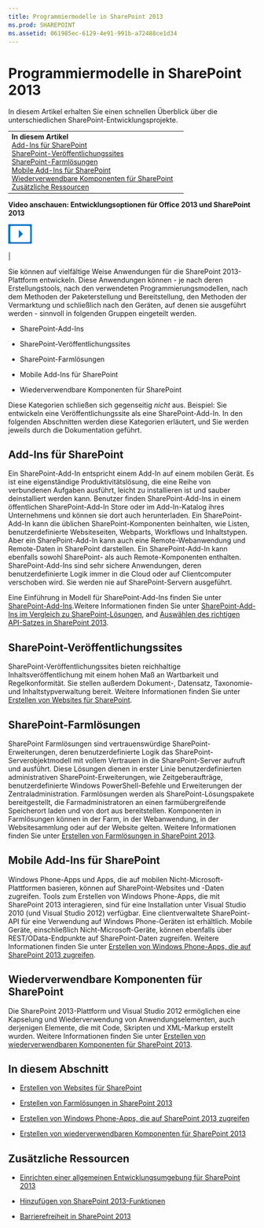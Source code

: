 ```yaml
---
title: Programmiermodelle in SharePoint 2013
ms.prod: SHAREPOINT
ms.assetid: 061985ec-6129-4e91-991b-a72488ce1d34
---
```




# Programmiermodelle in SharePoint 2013
In diesem Artikel erhalten Sie einen schnellen Überblick über die unterschiedlichen SharePoint-Entwicklungsprojekte.
  
    
    


|||
|:-----|:-----|
|**In diesem Artikel**<br/>          [Add-Ins für SharePoint](#Apps)<br/>           [SharePoint-Veröffentlichungssites](#ECM)<br/>           [SharePoint-Farmlösungen](#Solutions)<br/>           [Mobile Add-Ins für SharePoint](#Mobile)<br/>           [Wiederverwendbare Komponenten für SharePoint](#Reuse)<br/>           [Zusätzliche Ressourcen](#SP15devinSP_addlresources)|
**Video anschauen: Entwicklungsoptionen für Office 2013 und SharePoint 2013**

  
    
    

  
    
    
![Videos](images/mod_icon_video.png)
  
    
    

  
    
    

  
    
    
|
   

Sie können auf vielfältige Weise Anwendungen für die SharePoint 2013-Plattform entwickeln. Diese Anwendungen können - je nach deren Erstellungstools, nach den verwendeten Programmierungsmodellen, nach dem Methoden der Paketerstellung und Bereitstellung, den Methoden der Vermarktung und schließlich nach den Geräten, auf denen sie ausgeführt werden - sinnvoll in folgenden Gruppen eingeteilt werden.
  
    
    


- SharePoint-Add-Ins
    
  
- SharePoint-Veröffentlichungssites
    
  
- SharePoint-Farmlösungen
    
  
- Mobile Add-Ins für SharePoint
    
  
- Wiederverwendbare Komponenten für SharePoint
    
  
Diese Kategorien schließen sich gegenseitig  *nicht*  aus. Beispiel: Sie entwickeln eine Veröffentlichungssite als eine SharePoint-Add-In. In den folgenden Abschnitten werden diese Kategorien erläutert, und Sie werden jeweils durch die Dokumentation geführt.
## Add-Ins für SharePoint
<a name="Apps"> </a>

Ein SharePoint-Add-In entspricht einem Add-In auf einem mobilen Gerät. Es ist eine eigenständige Produktivitätslösung, die eine Reihe von verbundenen Aufgaben ausführt, leicht zu installieren ist und sauber deinstalliert werden kann. Benutzer finden SharePoint-Add-Ins in einem öffentlichen SharePoint-Add-In Store oder im Add-In-Katalog ihres Unternehmens und können sie dort auch herunterladen. Ein SharePoint-Add-In kann die üblichen SharePoint-Komponenten beinhalten, wie Listen, benutzerdefinierte Websiteseiten, Webparts, Workflows und Inhaltstypen. Aber ein SharePoint-Add-In kann auch eine Remote-Webanwendung und Remote-Daten in SharePoint darstellen. Ein SharePoint-Add-In kann ebenfalls sowohl SharePoint- als auch Remote-Komponenten enthalten. SharePoint-Add-Ins sind sehr sichere Anwendungen, deren benutzerdefinierte Logik immer in die Cloud oder auf Clientcomputer verschoben wird. Sie werden nie auf SharePoint-Servern ausgeführt.
  
    
    
Eine Einführung in Modell für SharePoint-Add-Ins finden Sie unter  [SharePoint-Add-Ins](http://msdn.microsoft.com/library/cd1eda9e-8e54-4223-93a9-a6ea0d18df70%28Office.15%29.aspx).Weitere Informationen finden Sie unter  [SharePoint-Add-Ins im Vergleich zu SharePoint-Lösungen](sharepoint-add-ins-compared-with-sharepoint-solutions.md), and  [Auswählen des richtigen API-Satzes in SharePoint 2013](choose-the-right-api-set-in-sharepoint-2013.md).
  
    
    

## SharePoint-Veröffentlichungssites
<a name="ECM"> </a>

SharePoint-Veröffentlichungssites bieten reichhaltige Inhaltsveröffentlichung mit einem hohen Maß an Wartbarkeit und Regelkonformität. Sie stellen außerdem Dokument-, Datensatz, Taxonomie- und Inhaltstypverwaltung bereit. Weitere Informationen finden Sie unter  [Erstellen von Websites für SharePoint](build-sites-for-sharepoint.md).
  
    
    

## SharePoint-Farmlösungen
<a name="Solutions"> </a>

SharePoint Farmlösungen sind vertrauenswürdige SharePoint-Erweiterungen, deren benutzerdefinierte Logik das SharePoint-Serverobjektmodell mit vollem Vertrauen in die SharePoint-Server aufruft und ausführt. Diese Lösungen dienen in erster Linie benutzerdefinierten administrativen SharePoint-Erweiterungen, wie Zeitgeberaufträge, benutzerdefinierte Windows PowerShell-Befehle und Erweiterungen der Zentraladministration. Farmlösungen werden als SharePoint-Lösungspakete bereitgestellt, die Farmadministratoren an einen farmübergreifende Speicherort laden und von dort aus bereitstellen. Komponenten in Farmlösungen können in der Farm, in der Webanwendung, in der Websitesammlung oder auf der Website gelten. Weitere Informationen finden Sie unter  [Erstellen von Farmlösungen in SharePoint 2013](build-farm-solutions-in-sharepoint-2013.md).
  
    
    

## Mobile Add-Ins für SharePoint
<a name="Mobile"> </a>

Windows Phone-Apps und Apps, die auf mobilen Nicht-Microsoft-Plattformen basieren, können auf SharePoint-Websites und -Daten zugreifen. Tools zum Erstellen von Windows Phone-Apps, die mit SharePoint 2013 interagieren, sind für eine Installation unter Visual Studio 2010 (und Visual Studio 2012) verfügbar. Eine clientverwaltete SharePoint-API für eine Verwendung auf Windows Phone-Geräten ist erhältlich. Mobile Geräte, einschließlich Nicht-Microsoft-Geräte, können ebenfalls über REST/OData-Endpunkte auf SharePoint-Daten zugreifen. Weitere Informationen finden Sie unter  [Erstellen von Windows Phone-Apps, die auf SharePoint 2013 zugreifen](build-windows-phone-apps-that-access-sharepoint-2013.md).
  
    
    

## Wiederverwendbare Komponenten für SharePoint
<a name="Reuse"> </a>

Die SharePoint 2013-Plattform und Visual Studio 2012 ermöglichen eine Kapselung und Wiederverwendung von Anwendungselementen, auch derjenigen Elemente, die mit Code, Skripten und XML-Markup erstellt wurden. Weitere Informationen finden Sie unter  [Erstellen von wiederverwendbaren Komponenten für SharePoint 2013](build-reusable-components-for-sharepoint-2013.md).
  
    
    

## In diesem Abschnitt
<a name="Reuse"> </a>


-  [Erstellen von Websites für SharePoint](build-sites-for-sharepoint.md)
    
  
-  [Erstellen von Farmlösungen in SharePoint 2013](build-farm-solutions-in-sharepoint-2013.md)
    
  
-  [Erstellen von Windows Phone-Apps, die auf SharePoint 2013 zugreifen](build-windows-phone-apps-that-access-sharepoint-2013.md)
    
  
-  [Erstellen von wiederverwendbaren Komponenten für SharePoint 2013](build-reusable-components-for-sharepoint-2013.md)
    
  

## Zusätzliche Ressourcen
<a name="SP15devinSP_addlresources"> </a>


-  [Einrichten einer allgemeinen Entwicklungsumgebung für SharePoint 2013](set-up-a-general-development-environment-for-sharepoint-2013.md)
    
  
-  [Hinzufügen von SharePoint 2013-Funktionen](add-sharepoint-2013-capabilities.md)
    
  
-  [Barrierefreiheit in SharePoint 2013](accessibility-in-sharepoint-2013.md)
    
  
